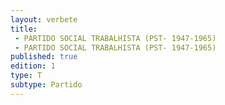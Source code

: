 ```yaml
---
layout: verbete
title:
 - PARTIDO SOCIAL TRABALHISTA (PST- 1947-1965)
 - PARTIDO SOCIAL TRABALHISTA (PST- 1947-1965)
published: true
edition: 1  
type: T
subtype: Partido
---
```


